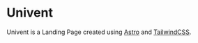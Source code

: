# Univent

Univent is a Landing Page created using [Astro](https://astro.build/) and [TailwindCSS](https://tailwindcss.com/).